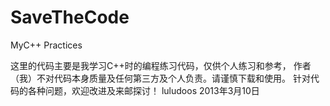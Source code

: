 SaveTheCode
===========

MyC++  Practices


这里的代码主要是我学习C++时的编程练习代码，仅供个人练习和参考，
作者（我）不对代码本身质量及任何第三方及个人负责。请谨慎下载和使用。
针对代码的各种问题，欢迎改进及来邮探讨！
luludoos
2013年3月10日
